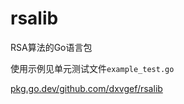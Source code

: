 # rsalib
RSA算法的Go语言包

使用示例见单元测试文件`example_test.go`

[pkg.go.dev/github.com/dxvgef/rsalib](https://pkg.go.dev/github.com/dxvgef/rsalib)
